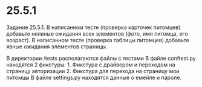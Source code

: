 # 25.5.1
Задание 25.5.1.
В написанном тесте (проверка карточек питомцев) добавьте неявные ожидания всех элементов (фото, имя питомца, его возраст).
В написанном тесте (проверка таблицы питомцев) добавьте явные ожидания элементов страницы.

В директории /tests располагаются файлы с тестами
В файле conftest.py находятся 2 фикстуры:
    1. Фикстура с драйвером и переходом на страницу авторизации
    2. Фикстура для перехода на страницу мои питомцы
В файле settings.py находятся данные о емейле и пароле.

